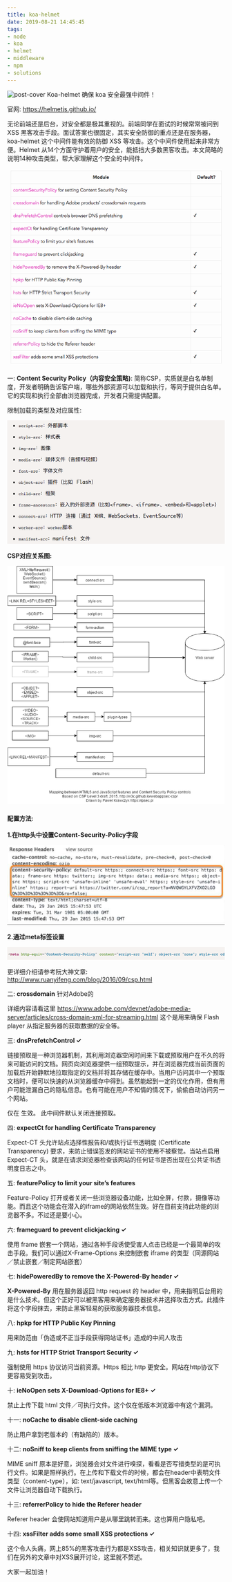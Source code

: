 ```yaml
---
title: koa-helmet
date: 2019-08-21 14:45:45
tags:
- node
- koa
- helmet
- middleware
- npm
- solutions
---
```

![post-cover](/images/covers/helmet-cover.jpg)
Koa-helmet 确保 koa 安全最强中间件！

官网: https://helmetjs.github.io/

无论前端还是后台，对安全都是极其重视的。前端同学在面试的时候常常被问到  XSS 黑客攻击手段。面试答案也很固定，其实安全防御的重点还是在服务器， koa-helmet 这个中间件能有效的防御 XSS 等攻击。这个中间件使用起来非常方便。Helmet 从14个方面守护着用户的安全，能抵挡大多数黑客攻击。本文简略的说明14种攻击类型，帮大家理解这个安全的中间件。

![](koa-helmet/helmet1.png)

 

一:  **Content Security Policy（内容安全策略)**: 简称CSP，实质就是白名单制度，开发者明确告诉客户端，哪些外部资源可以加载和执行，等同于提供白名单。它的实现和执行全部由浏览器完成，开发者只需提供配置。

限制加载的类型及对应属性: 

![](koa-helmet/helmet2.png)

 

**CSP对应关系图:**

![](koa-helmet/helmet3.png)

 

#### 配置方法: 

**1.在http头中设置Content-Security-Policy字段**

![](koa-helmet/helmet4.png)

**2.通过meta标签设置**

![](koa-helmet/helmet5.png)

更详细介绍请参考阮大神文章: http://www.ruanyifeng.com/blog/2016/09/csp.html

 

二: **crossdomain** 针对Adobe的

详细内容请看这里 https://www.adobe.com/devnet/adobe-media-server/articles/cross-domain-xml-for-streaming.html  这个是用来确保 Flash player 从指定服务器的获取数据的安全等。

 

三: **dnsPrefetchControl ✓**

链接预取是一种浏览器机制，其利用浏览器空闲时间来下载或预取用户在不久的将来可能访问的文档。网页向浏览器提供一组预取提示，并在浏览器完成当前页面的加载后开始静默地拉取指定的文档并将其存储在缓存中。当用户访问其中一个预取文档时，便可以快速的从浏览器缓存中得到。虽然能起到一定的优化作用，但有用户可能泄漏自己的隐私信息。也有可能在用户不知情的情况下，偷偷自动访问另一个网站。

仅在 <link rel='dns-prefetch'  href='xxxxxx'/> 生效。 此中间件默认关闭连接预取。

 

四: **expectCt for handling Certificate Transparency**

Expect-CT 头允许站点选择性报告和/或执行证书透明度 (Certificate Transparency) 要求，来防止错误签发的网站证书的使用不被察觉。当站点启用 Expect-CT 头，就是在请求浏览器检查该网站的任何证书是否出现在公共证书透明度日志之中。

 

五: **featurePolicy to limit your site’s features**

Feature-Policy 打开或者关闭一些浏览器设备功能，比如全屏，付款，摄像等功能。而且这个功能会在潜入的iframe的网站依然生效。好在目前支持此功能的浏览器不多。不过还是要小心。

 

六: **frameguard to prevent clickjacking ✓**

使用 frame 嵌套一个网站，通过各种手段诱使受害人点击已经是一个最简单的攻击手段。我们可以通过X-Frame-Options 来控制嵌套 iframe 的类型（同源网站／禁止嵌套／制定网站嵌套）

 

七: **hidePoweredBy to remove the X-Powered-By header ✓**

**X-Powered-By** 用在服务器返回 http request 的 header 中，用来指明后台用的是什么技术。但这个正好可以被黑客用来确定服务器技术并选择攻击方式。此插件将这个字段抹去，来防止黑客轻易的获取服务器技术信息。

 

八: **hpkp for HTTP Public Key Pinning**

用来防范由「伪造或不正当手段获得网站证书」造成的中间人攻击

 

九: **hsts for HTTP Strict Transport Security ✓**

强制使用 https 协议访问当前资源。Https 相比 http 更安全。网站在http协议下更容易受到攻击。

 

十: **ieNoOpen sets X-Download-Options for IE8+ ✓**

禁止上传下载 html 文件／可执行文件。这个仅在低版本浏览器中有这个漏洞。

 

十一: **noCache to disable client-side caching**

防止用户拿到老版本的（有缺陷的）版本。

 

十二: **noSniff to keep clients from sniffing the MIME type ✓**

MIME sniff 原本是好意，浏览器会对文件进行嗅探，看看是否写错类型的是可执行文件。如果是照样执行。在上传和下载文件的时候，都会在header中表明文件类型（content-type），如: text/javascript, text/html等。但黑客会故意上传一个文件让浏览器自动下载执行。

 

十三: **referrerPolicy to hide the Referer header**

Referer header 会使网站知道用户是从哪里跳转而来。这也算用户隐私吧。

 

十四: **xssFilter adds some small XSS protections ✓**

这个令人头痛，网上85%的黑客攻击行为都是XSS攻击，相关知识就更多了，我们在另外的文章中对XSS展开讨论，这里就不赘述。

 

大家一起加油！
